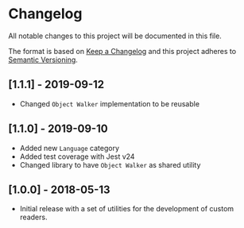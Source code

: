 # Changelog

All notable changes to this project will be documented in this file.

The format is based on [Keep a Changelog](http://keepachangelog.com/en/1.0.0/)
and this project adheres to [Semantic Versioning](http://semver.org/spec/v2.0.0.html).

## [1.1.1] - 2019-09-12

- Changed `Object Walker` implementation to be reusable

## [1.1.0] - 2019-09-10

- Added new `Language` category
- Added test coverage with Jest v24
- Changed library to have `Object Walker` as shared utility

## [1.0.0] - 2018-05-13

- Initial release with a set of utilities for the development of custom readers.
